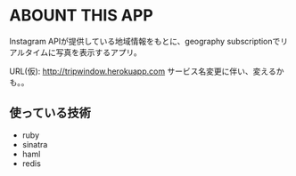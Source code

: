 # ABOUNT THIS APP
Instagram APIが提供している地域情報をもとに、geography subscriptionでリアルタイムに写真を表示するアプリ。

URL(仮): http://tripwindow.herokuapp.com
サービス名変更に伴い、変えるかも。。

## 使っている技術
* ruby
* sinatra
* haml
* redis

